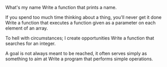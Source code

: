 What's my name Write a function that prints a name.

If you spend too much time thinking about a thing, you'll never get it done Write a function that executes a function given as a parameter on each element of an array.

To hell with circumstances; I create opportunities Write a function that searches for an integer.

A goal is not always meant to be reached, it often serves simply as something to aim at Write a program that performs simple operations.
